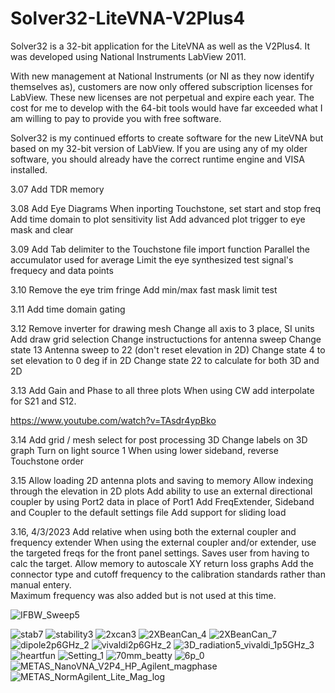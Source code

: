 # Solver32-LiteVNA-V2Plus4
Solver32 is a 32-bit application for the LiteVNA as well as the V2Plus4.  It was developed using National Instruments LabView 2011.

With new management at National Instruments (or NI as they now identify themselves as), customers are now only offered subscription licenses for LabView.  These new licenses are not perpetual and expire each year.   The cost for me to develop with the 64-bit tools would have far exceeded what I am willing to pay to provide you with free software.  

Solver32 is my continued efforts to create software for the new LiteVNA but based on my 32-bit version of LabView.  If you are using any of my older software, you should already have the correct runtime engine and VISA installed. 

3.07
Add TDR memory

3.08
Add Eye Diagrams
When inporting Touchstone, set start and stop freq
Add time domain to plot sensitivity list
Add advanced plot trigger to eye mask and clear

3.09
Add Tab delimiter to the Touchstone file import function
Parallel the accumulator used for average
Limit the eye synthesized test signal's frequecy and data points

3.10
Remove the eye trim fringe
Add min/max fast mask limit test

3.11
Add time domain gating

3.12
Remove inverter for drawing mesh 
Change all axis to 3 place, SI units
Add draw grid selection
Change instructuctions for antenna sweep 
Change state 13 Antenna sweep to 22 (don't reset elevation in 2D)
Change state 4  to set elevation to 0 deg if in 2D
Change state 22 to calculate for both 3D and 2D

3.13
Add Gain and Phase to all three plots
When using CW add interpolate for S21 and S12. 

https://www.youtube.com/watch?v=TAsdr4ypBko

3.14
Add grid / mesh select for post processing 3D
Change labels on 3D graph
Turn on light source 1
When using lower sideband, reverse Touchstone order

3.15
Allow loading 2D antenna plots  and saving to memory
Allow indexing through the elevation in 2D plots
Add ability to use an external directional coupler by using Port2
data in place of Port1
Add FreqExtender, Sideband and Coupler to the default settings file
Add support for sliding load

3.16, 4/3/2023
Add relative when using both the external coupler and frequency extender
When using the external coupler and/or extender, use the targeted freqs for the front
  panel settings.   Saves user from having to calc the target.
Allow memory to autoscale XY return loss graphs
Add the connector type and cutoff frequency to the calibration standards rather than manual entery.  
Maximum frequency was also added but is not used at this time.    



![IFBW_Sweep5](https://user-images.githubusercontent.com/75591001/164912566-fd5b801e-4f2f-49ac-b391-4cb2a0e45f8e.PNG)

![stab7](https://user-images.githubusercontent.com/75591001/164912621-35ee3a66-8bd6-47e6-8fea-eec2efbca600.PNG)
![stability3](https://user-images.githubusercontent.com/75591001/164912627-8cf5f7ae-17a6-4676-8ac3-45202088b855.PNG)
![2xcan3](https://user-images.githubusercontent.com/75591001/179774182-94c61b14-73ce-4b96-9b30-5c147fa899f1.jpg)
![2XBeanCan_4](https://user-images.githubusercontent.com/75591001/179774297-42895773-6347-442c-bb7b-0dea6394a9cd.PNG)
![2XBeanCan_7](https://user-images.githubusercontent.com/75591001/179774311-904208c6-cb3f-4709-929c-dd9775f0fdc8.PNG)
![dipole2p6GHz_2](https://user-images.githubusercontent.com/75591001/179774460-0ebc952c-da06-4e7c-a709-d7a991b309b6.PNG)
![vivaldi2p6GHz_2](https://user-images.githubusercontent.com/75591001/179774474-3c20a60d-369b-4df5-8d0f-14905039bbd5.PNG)
![3D_radiation5_vivaldi_1p5GHz_3](https://user-images.githubusercontent.com/75591001/179774508-118a31ff-80f3-448a-afd1-cda6b2df1cc2.PNG)
![heartfun](https://user-images.githubusercontent.com/75591001/179774743-9d9f2e62-5dde-456d-9fec-7ad364ce1f2e.png)
![Setting_1](https://user-images.githubusercontent.com/75591001/179774869-705d2c87-2e2e-423a-9bca-6ba3ab27975b.jpg)
![70mm_beatty](https://user-images.githubusercontent.com/75591001/179775119-c3dccd23-00a9-48eb-9fa8-9245ea6e3d6b.PNG)
![6p_0](https://user-images.githubusercontent.com/75591001/179775337-f20a53b9-9622-4651-bc71-01bcf36546c0.JPG)
![METAS_NanoVNA_V2P4_HP_Agilent_magphase](https://user-images.githubusercontent.com/75591001/179775492-5436b130-2bdc-49e6-8eb5-ee1efcf70027.PNG)
![METAS_NormAgilent_Lite_Mag_log](https://user-images.githubusercontent.com/75591001/179775754-cbdb4bda-cd50-43be-9f23-b9e0d399b175.PNG)
